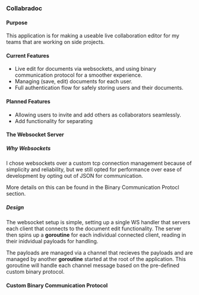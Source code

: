 ### Collabradoc

#### Purpose

This application is for making a useable live collaboration editor for my teams that are working on side projects.

#### Current Features

- Live edit for documents via websockets, and using binary communication protocol for a smoother experience.
- Managing (save, edit) documents for each user.
- Full authentication flow for safely storing users and their documents.

#### Planned Features

- Allowing users to invite and add others as collaborators seamlessly.
- Add functionality for separating

#### The Websocket Server

##### Why Websockets

I chose websockets over a custom tcp connection management because of simplicity and reliability, but we still opted for performance over ease of development by opting out of JSON for communication.

More details on this can be found in the Binary Communication Protocl section.

##### Design

The websocket setup is simple, setting up a single WS handler that servers each client that connects to the document edit functionality. The server then spins up a **goroutine** for each individual connected client, reading in their inidvidual payloads for handling.

The payloads are managed via a channel that recieves the payloads and are managed by another **goroutine** started at the root of the application. This goroutine will handle each channel message based on the pre-defined custom binary protocol.

#### Custom Binary Communication Protocol
